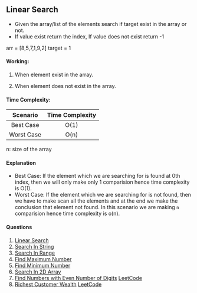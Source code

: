 ## Linear Search
- Given the array/list of the elements search if target exist in the array or not.
- If value exist return the index, If value does not exist return -1

arr = [8,5,7,1,9,2]
target = 1

#### Working:

1. When element exist in the array.
<images>

2. When element does not exist in the array.
<images>

#### Time Complexity:
   | **Scenario**        | **Time Complexity** |         
   | :-------------: |:-------------:|
   | Best Case | O(1) |                        
   |Worst Case|O(n) |
  
n: size of the array

#### Explanation

- Best Case:
If the element which we are searching for is found at 0th index, then we will only make only 1 comparision hence time complexity is O(1).
- Worst Case:
If the element which we are searching for is not found, then we have to make scan all the elements and at the end we make the conclusion that element not found. In this scenario we are making `n` comparision hence time complexity is o(n).

#### Questions
1. [Linear Search](https://github.com/mayankdubey1996/DSA_and_Leetcode/blob/main/1.Linear%20Search/linear_search.py)
2. [Search In String](https://github.com/mayankdubey1996/DSA_and_Leetcode/blob/main/1.Linear%20Search/search_in_string.py)
3. [Search In Range](https://github.com/mayankdubey1996/DSA_and_Leetcode/blob/main/1.Linear%20Search/search_in_range.py)
4. [Find Maximum Number](https://github.com/mayankdubey1996/DSA_and_Leetcode/blob/main/1.Linear%20Search/find_maximum.py)
5. [Find Minimum Number](https://github.com/mayankdubey1996/DSA_and_Leetcode/blob/main/1.Linear%20Search/find_mimimum.py)
6. [Search In 2D Array](https://github.com/mayankdubey1996/DSA_and_Leetcode/blob/main/1.Linear%20Search/search_in_2d_array.py)
7. [Find Numbers with Even Number of Digits](https://github.com/mayankdubey1996/DSA_and_Leetcode/blob/main/1.Linear%20Search/even_digits.py) [LeetCode](https://leetcode.com/problems/find-numbers-with-even-number-of-digits/description/)
8. [Richest Customer Wealth](https://github.com/mayankdubey1996/DSA_and_Leetcode/blob/main/1.Linear%20Search/richest_customer.py) [LeetCode](https://leetcode.com/problems/richest-customer-wealth/)

